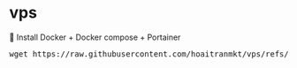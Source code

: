 # vps
🚀 Install Docker + Docker compose + Portainer

<pre lang="markdown">wget https://raw.githubusercontent.com/hoaitranmkt/vps/refs/heads/main/docker.sh -O docker.sh && chmod +x docker.sh && sudo ./docker.sh</pre>
